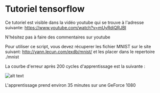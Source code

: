 # Tutoriel tensorflow

Ce tutoriel est visible dans la vidéo youtube qui se trouve à l'adresse suivante:
https://www.youtube.com/watch?v=mUyRdiQRJBI

N'hésitez pas à faire des commentaires sur youtube

Pour utiliser ce script, vous devez récuperer les fichier MNIST sur le site suivant:
http://yann.lecun.com/exdb/mnist/
et les placer dans le repertoire ./mnist

La courbe d'erreur après 200 cycles d'apprentissage est la suivante :

![alt text](https://github.com/L42Project/Tutoriels/blob/master/Tensorflow/tutoriel2/graph_error.png)

L'apprentissage prend environ 35 minutes sur une GeForce 1080

